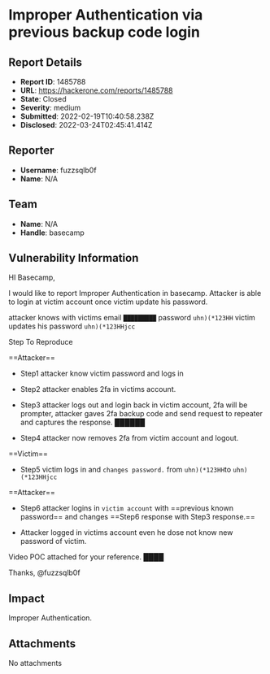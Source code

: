 # Improper Authentication via previous backup code login

## Report Details
- **Report ID**: 1485788
- **URL**: https://hackerone.com/reports/1485788
- **State**: Closed
- **Severity**: medium
- **Submitted**: 2022-02-19T10:40:58.238Z
- **Disclosed**: 2022-03-24T02:45:41.414Z

## Reporter
- **Username**: fuzzsqlb0f
- **Name**: N/A

## Team
- **Name**: N/A
- **Handle**: basecamp

## Vulnerability Information
HI Basecamp,

I would like to report Improper Authentication in basecamp. Attacker is able to login at victim account once victim update his password.


attacker knows with victims email `█████████` password `uhn)(*123HH`
victim updates his password          `uhn)(*123HHjcc`

Step To Reproduce

==Attacker==

- Step1 attacker know victim password and logs in

- Step2 attacker enables 2fa in victims account.

- Step3 attacker logs out and login back in victim account, 2fa will be prompter, attacker gaves 2fa backup code and send request to repeater and captures the response.
██████

- Step4 attacker now removes 2fa from victim account and logout.


==Victim==

- Step5 victim logs in and `changes password.` from `uhn)(*123HH`to  `uhn)(*123HHjcc`

==Attacker==

- Step6 attacker logins in `victim account` with ==previous known password== and changes ==Step6 response with  Step3 response.==

- Attacker logged in victims account even he dose not know new password of victim.



Video POC attached for your reference.
████


Thanks,
@fuzzsqlb0f

## Impact

Improper Authentication.

## Attachments
No attachments
